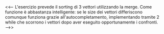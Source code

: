 <<--
L'esercizio prevede il sorting di 3 vettori utilizzando la merge. Come funzione è abbastanza intelligente:
se le size dei vettori differiscono comunque funziona grazie all'autocompletamento, implementando tramite 2 while che scorrono
i vettori dopo aver eseguito opportunamente i confronti.
-->>
